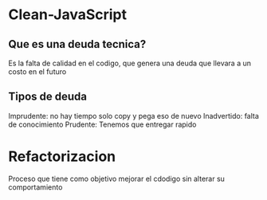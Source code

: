 # Clean-JavaScript

## Que es una deuda tecnica?

Es la falta de calidad en el codigo, que genera una deuda que llevara a un costo 
en el futuro

## Tipos de deuda

Imprudente: no hay tiempo solo copy y pega eso de nuevo
Inadvertido: falta de conocimiento
Prudente: Tenemos que entregar rapido

# Refactorizacion

Proceso que tiene como objetivo mejorar el cdodigo sin alterar su comportamiento
